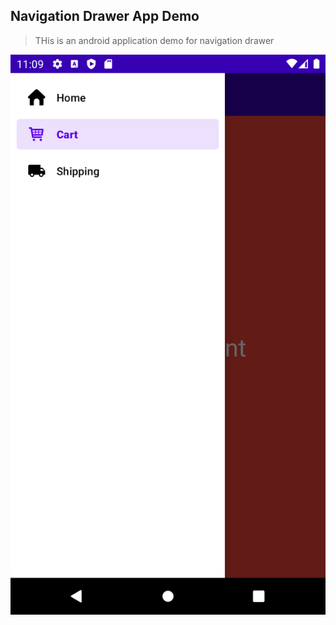 ## Navigation Drawer App Demo

> THis is an android application demo for navigation drawer
>

![Image](navigation_drawer.png)
